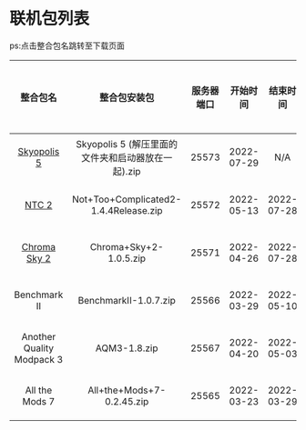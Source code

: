 # 联机包列表

ps:点击整合包名跳转至下载页面

|                     整合包名                     |             整合包安装包              | 服务器端口 |  开始时间  |  结束时间  |                服务器状态                 |
| :----------------------------------------------: | :-----------------------------------: | :--------: | :--------: | :--------: | :---------------------------------------: |
|  [Skyopolis 5](https://cloud.dawnland.cn/s/N4fR)   | Skyopolis 5 (解压里面的文件夹和启动器放在一起).zip |   25573    | 2022-07-29 |    N/A     | <font color=#008000 size=4 >运行中</font> |
|    [NTC 2](https://cloud.dawnland.cn/s/EzcK)     | Not+Too+Complicated2-1.4.4Release.zip |   25572    | 2022-05-13 | 2022-07-28 | <font color=#FF3030 size=4 >已结束</font> |
| [Chroma Sky 2](https://cloud.dawnland.cn/s/jdhj) |        Chroma+Sky+2-1.0.5.zip         |   25571    | 2022-04-26 | 2022-07-28 | <font color=#FF3030 size=4 >已结束</font> |
|                   Benchmark II                   |         BenchmarkII-1.0.7.zip         |   25566    | 2022-03-29 | 2022-05-10 | <font color=#FF3030 size=4 >已结束</font> |
|            Another Quality Modpack 3             |             AQM3-1.8.zip              |   25567    | 2022-04-20 | 2022-05-03 | <font color=#FF3030 size=4 >已结束</font> |
|                  All the Mods 7                  |       All+the+Mods+7-0.2.45.zip       |   25565    | 2022-03-23 | 2022-03-29 | <font color=#FF3030 size=4 >已结束</font> |
